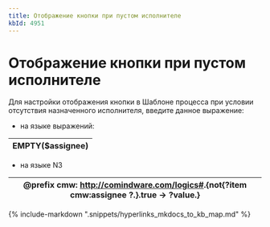 ```yaml
---
title: Отображение кнопки при пустом исполнителе
kbId: 4951
---
```


# Отображение кнопки при пустом исполнителе

Для настройки отображения кнопки в Шаблоне процесса при условии отсутствия назначенного исполнителя, введите данное выражение:

- на языке выражений:

| EMPTY($assignee) |
| --- |

- на языке N3

| @prefix cmw: <http://comindware.com/logics#>.{not{?item cmw:assignee ?.}.true -> ?value.} |
| --- |

{% include-markdown ".snippets/hyperlinks_mkdocs_to_kb_map.md" %}
